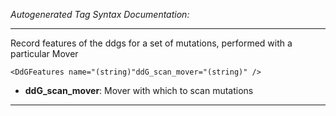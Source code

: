 _Autogenerated Tag Syntax Documentation:_

---
Record features of the ddgs for a set of mutations, performed with a particular Mover

```
<DdGFeatures name="(string)"ddG_scan_mover="(string)" />
```

-   **ddG_scan_mover**: Mover with which to scan mutations

---
